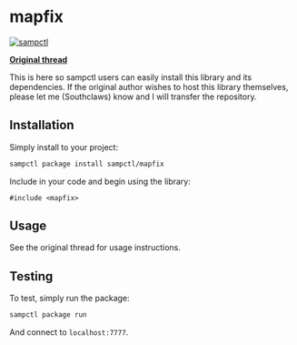 # mapfix

[![sampctl](https://shields.southcla.ws/badge/sampctl-mapfix-2f2f2f.svg?style=for-the-badge)](https://github.com/sampctl/mapfix)

[**Original thread**](http://forum.sa-mp.com/showthread.php?t=591476)

This is here so sampctl users can easily install this library and its
dependencies. If the original author wishes to host this library themselves,
please let me (Southclaws) know and I will transfer the repository.

## Installation

Simply install to your project:

```bash
sampctl package install sampctl/mapfix
```

Include in your code and begin using the library:

```pawn
#include <mapfix>
```

## Usage

See the original thread for usage instructions.

## Testing

To test, simply run the package:

```bash
sampctl package run
```

And connect to `localhost:7777`.
